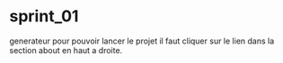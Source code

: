 # sprint_01
generateur
pour pouvoir lancer le projet il faut cliquer sur le lien dans la section about en haut a droite.
